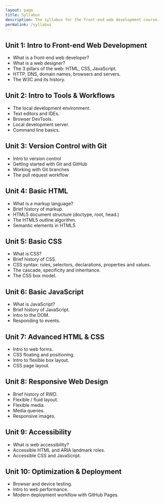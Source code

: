 ```yaml
---
layout: page
title: Syllabus
description: The syllabus for the front-end web development course.
permalink: /syllabus
---
```


## Unit 1: Intro to Front-end Web Development
  * What is a front-end web developer?
  * What is a web designer?
  * The 3 pillars of the web: HTML, CSS, JavaScript.
  * HTTP,  DNS, domain names, browsers and servers.
  * The W3C and its history.

## Unit 2: Intro to Tools & Workflows
  * The local development environment.
  * Text editors and IDEs.
  * Browser DevTools.
  * Local development server.
  * Command line basics.

## Unit 3: Version Control with Git
  * Intro to version control 
  * Getting started with Git and GitHub
  * Working with Git branches
  * The pull request workflow

## Unit 4: Basic HTML
  * What is a markup language?
  * Brief history of markup.
  * HTML5 document structure (doctype, root, head.)
  * The HTML5 outline algorithm.
  * Semantic elements in HTML5.

## Unit 5: Basic CSS
  * What is CSS?
  * Brief history of CSS.
  * CSS syntax: rules, selectors, declarations, properties and values.
  * The cascade, specificity and inheritance.
  * The CSS box model.

## Unit 6: Basic JavaScript
  * What is JavaScript?
  * Brief history of JavaScript.
  * Intro to the DOM.
  * Responding to events.

## Unit 7: Advanced HTML & CSS
  * Intro to web forms.
  * CSS floating and positioning.
  * Intro to flexible box layout.
  * CSS page layout.

## Unit 8: Responsive Web Design
  * Brief history of RWD.
  * Flexible / fluid layout.
  * Flexible media.
  * Media queries.
  * Responsive images.

## Unit 9: Accessibility
  * What is web accessibility?
  * Accessible HTML and ARIA landmark roles.
  * Accessible CSS and JavaScript.

## Unit 10: Optimization & Deployment
  * Browser and device testing.
  * Intro to web performance.
  * Modern deployment workflow with GitHub Pages.
